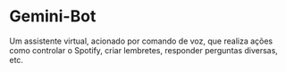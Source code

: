 # Gemini-Bot
Um assistente virtual, acionado por comando de voz, que realiza ações como controlar o Spotify, criar lembretes, responder perguntas diversas, etc.
